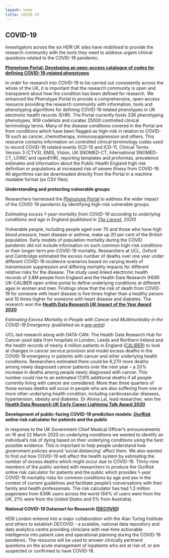 ```yaml
---
layout: home
title: COVID-19
---
```


## COVID-19

Investigators across the six HDR UK sites have mobilised to provide the research community with the tools they need to address urgent clinical questions related to the COVID-19 pandemic.  

**[Phenotype Portal: Developing an open-access catalogue of codes for defining COVID-19-related phenotypes](https://portal.caliberresearch.org/)** 

In order for research into COVID-19 to be carried out consistently across the whole of the UK, it is important that the research community is open and transparent about how the condition has been defined for research.  We enhanced the Phenotype Portal to provide a comprehensive, open-access resource providing the research community with information, tools and phenotyping algorithms for defining COVID-19 related phenotypes in UK electronic health records (EHR). The Portal currently hosts 336 phenotyping phenotypes, 909 codelists and curates 25000 controlled clinical terminology terms. Many of the disease conditions covered in the Portal are from conditions which have been flagged as high-risk in relation to COVID-19 such as cancer, chemotherapy, immunosuppression and others. This resource contains information on controlled clinical terminology codes used to record COVID-19 related events (ICD-10 and ICD-11, Clinical Terms Version 3 (CTV3), EMIS, Vision, UK SNOMED-CT, International SNOMED-CT, LOINC and openEHR), reporting templates and proformas, prevalence estimates and information about the Public Health England high risk definition or populations at increased risk of severe illness from COVID-19.  All algorithms can be downloaded directly from the Portal in a machine readable format (as CSV files).  

**Understanding and protecting vulnerable groups**

Researchers harnessed the [Phenotype Portal](https://caliberresearch.org/portal) to address the wider impact of the COVID-19 pandemic by identifying high-risk vulnerable groups.  

*Estimating excess 1-year mortality from COVID-19 according to underlying conditions and age in England (published in [The Lancet](https://www.thelancet.com/journals/lancet/article/PIIS0140-6736(20)30854-0/fulltext?utm_campaign=tlcoronavirus20&utm_content=129210454&utm_medium), 2020)*

Vulnerable people, including people aged over 70 and those who have high blood pressure, heart disease or asthma, make up 20 per cent of the British population.  Early models of population mortality during the COVID pandemic did not include information on such common high-risk conditions or their longer-term pre-COVID-19 mortality.  Researchers at UCL, Oxford and Cambridge estimated the excess number of deaths over one year under different COVID-19 incidence scenarios based on varying levels of transmission suppression and differing mortality impacts for different relative risks for the disease.  The study used linked electronic health records of 3.8M people from England and the Health Data Research (HDR) UK–CALIBER open online portal to define underlying conditions at different ages in women and men.  Findings show that the risk of death from COVID-19 for someone with heart disease is five times higher than a healthy person and 10 times higher for someone with heart disease and diabetes.  The research won the **[Health Data Research UK Impact of the Year Award 2020](https://www.hdruk.ac.uk/news/announcing-the-winners-of-hdr-uks-annual-awards-2020/)**

*Estimating Excess Mortality in People with Cancer and Multimorbidity in the COVID-19 Emergency (published as a [pre-print](https://www.researchgate.net/publication/340984562_Estimating_excess_mortality_in_people_with_cancer_and_multimorbidity_in_the_COVID-19_emergency))* 

UCL-led research along with DATA-CAN: The Health Data Research Hub for Cancer used data from hospitals in London, Leeds and Northern Ireland and the health records of nearly 4 million patients in England ([CALIBER](https://www.ucl.ac.uk/health-informatics/caliber)) to look at changes in cancer service provision and model excess deaths in the COVID-19 emergency in patients with cancer and other underlying health conditions.  Researchers estimated there could be 6,270 more deaths among newly diagnosed cancer patients over the next year – a 20% increase in deaths among people newly diagnosed with cancer.  This number could rise to an estimated 17,915 additional deaths if all people currently living with cancer are considered.  More than three quarters of these excess deaths will occur in people who are also suffering from one or more other underlying health condition, including cardiovascular diseases, hypertension, obesity and diabetes.  Dr Alvina Lai, lead researcher, won the **[Health Data Research UK Early Career Lightning Talk Award 2020](https://www.hdruk.ac.uk/news/announcing-the-winners-of-hdr-uks-annual-awards-2020/)**

**Development of public-facing COVID-19 prediction models: *[OurRisk](http://covid19-phenomics.org/PrototypeOurRiskCoV.html)* online risk calculator for patients and the public** 

In response to the UK Government Chief Medical Officer’s announcements on 16 and 22 March 2020 on underlying conditions we wanted to identify an individual’s risk of dying based on their underlying conditions using the best possible evidence.  This is important to help people understand how government policies around ‘social distancing’ affect them.  We also wanted to find out how COVID-19 will affect the health system by estimating the number of excess deaths which might occur due to COVID-19.  Thirty-nine members of the public worked with researchers to produce the *OurRisk* online risk calculator for patients and the public which provides 1-year COVID-19 mortality risks for common conditions by age and sex in the context of current guidelines and facilitate people’s conversations with their family and health professionals. The risk calculator has had 1.3 million pageviews from 636K users across the world (64% of users were from the UK, 21% were from the United States and 5% from Australia).  

**National COVID-19 Datamart for Research ([DECOVID](https://www.decovid.org))** 

HDR London entered into a major collaboration with the Alan Turing Institute and others to establish DECOVID - a scalable, national data repository and data analytics centre providing clinicians with real-time actionable intelligence into patient care and operational planning during the COVID-19 pandemic. The resource will be used to answer clinically pertinent questions on the acute management of inpatients who are at risk of, or are suspected or confirmed to have COVID-19.  

